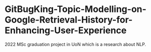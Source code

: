 # GitBugKing-Topic-Modelling-on-Google-Retrieval-History-for-Enhancing-User-Experience
2022 MSc graduation project in UoN which is a research about NLP.
